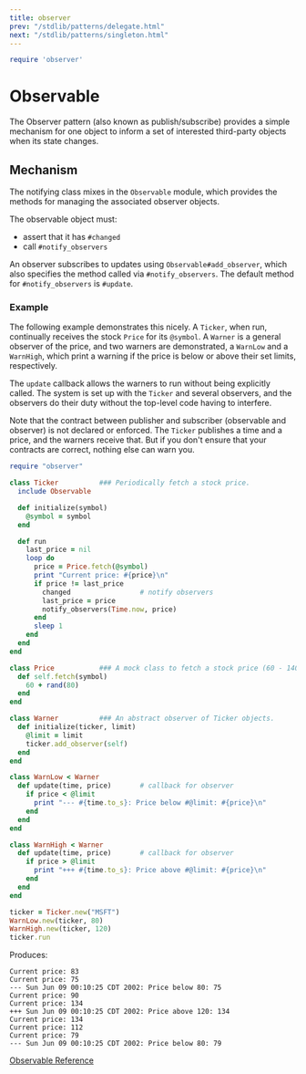 ```yaml
---
title: observer
prev: "/stdlib/patterns/delegate.html"
next: "/stdlib/patterns/singleton.html"
---
```



```ruby
require 'observer'
```

# Observable

The Observer pattern (also known as publish/subscribe) provides a simple
mechanism for one object to inform a set of interested third-party
objects when its state changes.

## Mechanism

The notifying class mixes in the `Observable` module, which provides the
methods for managing the associated observer objects.

The observable object must:

* assert that it has `#changed`
* call `#notify_observers`

An observer subscribes to updates using `Observable#add_observer`, which
also specifies the method called via `#notify_observers`. The default
method for `#notify_observers` is `#update`.

### Example

The following example demonstrates this nicely. A `Ticker`, when run,
continually receives the stock `Price` for its `@symbol`. A `Warner` is
a general observer of the price, and two warners are demonstrated, a
`WarnLow` and a `WarnHigh`, which print a warning if the price is below
or above their set limits, respectively.

The `update` callback allows the warners to run without being explicitly
called. The system is set up with the `Ticker` and several observers,
and the observers do their duty without the top-level code having to
interfere.

Note that the contract between publisher and subscriber (observable and
observer) is not declared or enforced. The `Ticker` publishes a time and
a price, and the warners receive that. But if you don't ensure that your
contracts are correct, nothing else can warn you.


```ruby
require "observer"

class Ticker          ### Periodically fetch a stock price.
  include Observable

  def initialize(symbol)
    @symbol = symbol
  end

  def run
    last_price = nil
    loop do
      price = Price.fetch(@symbol)
      print "Current price: #{price}\n"
      if price != last_price
        changed                 # notify observers
        last_price = price
        notify_observers(Time.now, price)
      end
      sleep 1
    end
  end
end

class Price           ### A mock class to fetch a stock price (60 - 140).
  def self.fetch(symbol)
    60 + rand(80)
  end
end

class Warner          ### An abstract observer of Ticker objects.
  def initialize(ticker, limit)
    @limit = limit
    ticker.add_observer(self)
  end
end

class WarnLow < Warner
  def update(time, price)       # callback for observer
    if price < @limit
      print "--- #{time.to_s}: Price below #@limit: #{price}\n"
    end
  end
end

class WarnHigh < Warner
  def update(time, price)       # callback for observer
    if price > @limit
      print "+++ #{time.to_s}: Price above #@limit: #{price}\n"
    end
  end
end

ticker = Ticker.new("MSFT")
WarnLow.new(ticker, 80)
WarnHigh.new(ticker, 120)
ticker.run
```

Produces:


```
Current price: 83
Current price: 75
--- Sun Jun 09 00:10:25 CDT 2002: Price below 80: 75
Current price: 90
Current price: 134
+++ Sun Jun 09 00:10:25 CDT 2002: Price above 120: 134
Current price: 134
Current price: 112
Current price: 79
--- Sun Jun 09 00:10:25 CDT 2002: Price below 80: 79
```

<a
href='https://ruby-doc.org/stdlib-2.5.0/libdoc/observer/rdoc/Observable.html'
class='ruby-doc remote reference' target='_blank'>Observable
Reference</a>

